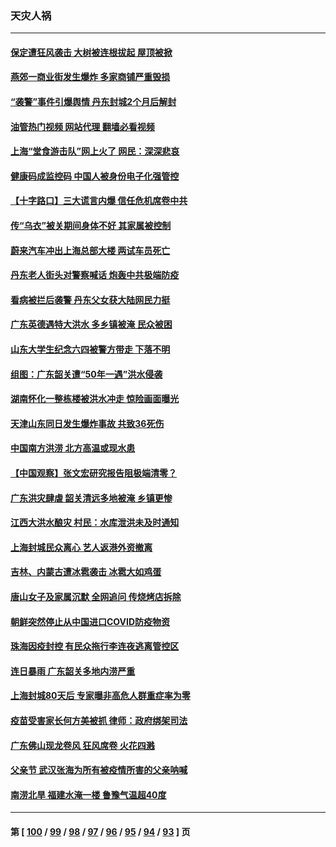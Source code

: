 ### 天灾人祸
---
#### [保定遭狂风袭击 大树被连根拔起 屋顶被掀](../../pages/ncid280/n13766613.md?06242045) 
#### [燕郊一商业街发生爆炸 多家商铺严重毁损](../../pages/ncid280/n13766395.md?06242045) 
#### [“袭警”事件引爆舆情 丹东封城2个月后解封](../../pages/ncid280/n13766113.md?06242045) 
#### [油管热门视频 网站代理 翻墙必看视频](http://209.222.30.114:81/youtube.html?06242045)
#### [上海“堂食游击队”网上火了 网民：深深悲哀](../../pages/ncid280/n13766026.md?06242045) 
#### [健康码成监控码 中国人被身份电子化强管控](../../pages/ncid280/n13766021.md?06242045) 
#### [【十字路口】三大谎言内爆 信任危机席卷中共](../../pages/ncid280/n13765841.md?06242045) 
#### [传“乌衣”被关期间身体不好 其家属被控制](../../pages/ncid280/n13765751.md?06242045) 
#### [蔚来汽车冲出上海总部大楼 两试车员死亡](../../pages/ncid280/n13765765.md?06242045) 
#### [丹东老人街头对警察喊话 炮轰中共极端防疫](../../pages/ncid280/n13765766.md?06242045) 
#### [看病被拦后袭警 丹东父女获大陆网民力挺](../../pages/ncid280/n13765748.md?06242045) 
#### [广东英德遇特大洪水 多乡镇被淹 民众被困](../../pages/ncid280/n13765015.md?06242045) 
#### [山东大学生纪念六四被警方带走 下落不明](../../pages/ncid280/n13764990.md?06242045) 
#### [组图：广东韶关遭“50年一遇”洪水侵袭](../../pages/ncid280/n13764988.md?06242045) 
#### [湖南怀化一整栋楼被洪水冲走 惊险画面曝光](../../pages/ncid280/n13764820.md?06242045) 
#### [天津山东同日发生爆炸事故 共致36死伤](../../pages/ncid280/n13764720.md?06242045) 
#### [中国南方洪涝 北方高温或现水患](../../pages/ncid280/n13764505.md?06242045) 
#### [【中国观察】张文宏研究报告阻极端清零？](../../pages/ncid280/n13764183.md?06242045) 
#### [广东洪灾肆虐 韶关清远多地被淹 乡镇更惨](../../pages/ncid280/n13764113.md?06242045) 
#### [江西大洪水酿灾 村民：水库泄洪未及时通知](../../pages/ncid280/n13764139.md?06242045) 
#### [上海封城民众离心 艺人返港外资撤离](../../pages/ncid280/n13764010.md?06242045) 
#### [吉林、内蒙古遭冰雹袭击 冰雹大如鸡蛋](../../pages/ncid280/n13763902.md?06242045) 
#### [唐山女子及家属沉默 全网追问 传烧烤店拆除](../../pages/ncid280/n13763578.md?06242045) 
#### [朝鲜突然停止从中国进口COVID防疫物资](../../pages/ncid280/n13763465.md?06242045) 
#### [珠海因疫封控 有民众拖行李连夜逃离管控区](../../pages/ncid280/n13763323.md?06242045) 
#### [连日暴雨 广东韶关多地内涝严重](../../pages/ncid280/n13763266.md?06242045) 
#### [上海封城80天后 专家曝非高危人群重症率为零](../../pages/ncid280/n13763017.md?06242045) 
#### [疫苗受害家长何方美被抓 律师：政府绑架司法](../../pages/ncid280/n13762792.md?06242045) 
#### [广东佛山现龙卷风 狂风席卷 火花四溅](../../pages/ncid280/n13762791.md?06242045) 
#### [父亲节 武汉张海为所有被疫情所害的父亲呐喊](../../pages/ncid280/n13762770.md?06242045) 
#### [南涝北旱  福建水淹一楼 鲁豫气温超40度](../../pages/ncid280/n13762711.md?06242045) 

---
#### 第 [ [100](./100.md?06242045) / [99](./99.md?06242045) / [98](./98.md?06242045) / [97](./97.md?06242045) / [96](./96.md?06242045) / [95](./95.md?06242045) / [94](./94.md?06242045) / [93](./93.md?06242045) ] 页
